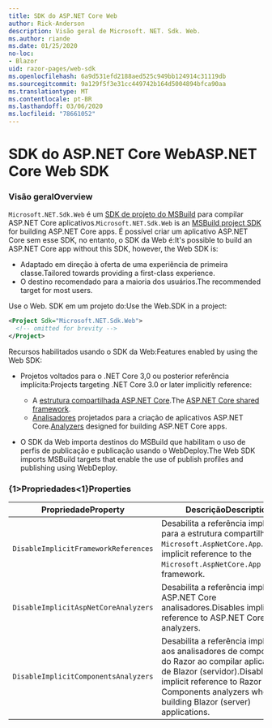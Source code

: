 ```yaml
---
title: SDK do ASP.NET Core Web
author: Rick-Anderson
description: Visão geral de Microsoft. NET. Sdk. Web.
ms.author: riande
ms.date: 01/25/2020
no-loc:
- Blazor
uid: razor-pages/web-sdk
ms.openlocfilehash: 6a9d531efd2188aed525c949bb124914c31119db
ms.sourcegitcommit: 9a129f5f3e31cc449742b164d5004894bfca90aa
ms.translationtype: MT
ms.contentlocale: pt-BR
ms.lasthandoff: 03/06/2020
ms.locfileid: "78661052"
---
```

# <a name="aspnet-core-web-sdk"></a><span data-ttu-id="e92a0-103">SDK do ASP.NET Core Web</span><span class="sxs-lookup"><span data-stu-id="e92a0-103">ASP.NET Core Web SDK</span></span>

### <a name="overview"></a><span data-ttu-id="e92a0-104">Visão geral</span><span class="sxs-lookup"><span data-stu-id="e92a0-104">Overview</span></span>

<span data-ttu-id="e92a0-105">`Microsoft.NET.Sdk.Web` é um [SDK de projeto do MSBuild](https://docs.microsoft.com/visualstudio/msbuild/how-to-use-project-sdk) para compilar ASP.NET Core aplicativos.</span><span class="sxs-lookup"><span data-stu-id="e92a0-105">`Microsoft.NET.Sdk.Web` is an [MSBuild project SDK](https://docs.microsoft.com/visualstudio/msbuild/how-to-use-project-sdk) for building ASP.NET Core apps.</span></span> <span data-ttu-id="e92a0-106">É possível criar um aplicativo ASP.NET Core sem esse SDK, no entanto, o SDK da Web é:</span><span class="sxs-lookup"><span data-stu-id="e92a0-106">It's possible to build an ASP.NET Core app without this SDK, however, the Web SDK is:</span></span>

* <span data-ttu-id="e92a0-107">Adaptado em direção à oferta de uma experiência de primeira classe.</span><span class="sxs-lookup"><span data-stu-id="e92a0-107">Tailored towards providing a first-class experience.</span></span>
* <span data-ttu-id="e92a0-108">O destino recomendado para a maioria dos usuários.</span><span class="sxs-lookup"><span data-stu-id="e92a0-108">The recommended target for most users.</span></span>

<span data-ttu-id="e92a0-109">Use o Web. SDK em um projeto do:</span><span class="sxs-lookup"><span data-stu-id="e92a0-109">Use the Web.SDK in a project:</span></span>

  ```xml
  <Project Sdk="Microsoft.NET.Sdk.Web">
    <!-- omitted for brevity -->
  </Project>
  ```

<span data-ttu-id="e92a0-110">Recursos habilitados usando o SDK da Web:</span><span class="sxs-lookup"><span data-stu-id="e92a0-110">Features enabled by using the Web SDK:</span></span>

* <span data-ttu-id="e92a0-111">Projetos voltados para o .NET Core 3,0 ou posterior referência implícita:</span><span class="sxs-lookup"><span data-stu-id="e92a0-111">Projects targeting .NET Core 3.0 or later implicitly reference:</span></span>

  * <span data-ttu-id="e92a0-112">A [estrutura compartilhada ASP.NET Core](xref:fundamentals/metapackage-app).</span><span class="sxs-lookup"><span data-stu-id="e92a0-112">The [ASP.NET Core shared framework](xref:fundamentals/metapackage-app).</span></span>
  * <span data-ttu-id="e92a0-113">[Analisadores](/visualstudio/extensibility/getting-started-with-roslyn-analyzers) projetados para a criação de aplicativos ASP.NET Core.</span><span class="sxs-lookup"><span data-stu-id="e92a0-113">[Analyzers](/visualstudio/extensibility/getting-started-with-roslyn-analyzers) designed for building ASP.NET Core apps.</span></span>
* <span data-ttu-id="e92a0-114">O SDK da Web importa destinos do MSBuild que habilitam o uso de perfis de publicação e publicação usando o WebDeploy.</span><span class="sxs-lookup"><span data-stu-id="e92a0-114">The Web SDK imports MSBuild targets that enable the use of publish profiles and publishing using WebDeploy.</span></span>

### <a name="properties"></a><span data-ttu-id="e92a0-115">{1&gt;Propriedades&lt;1}</span><span class="sxs-lookup"><span data-stu-id="e92a0-115">Properties</span></span>

| <span data-ttu-id="e92a0-116">Propriedade</span><span class="sxs-lookup"><span data-stu-id="e92a0-116">Property</span></span> | <span data-ttu-id="e92a0-117">Descrição</span><span class="sxs-lookup"><span data-stu-id="e92a0-117">Description</span></span> |
| -------- | ----------- |
| `DisableImplicitFrameworkReferences` | <span data-ttu-id="e92a0-118">Desabilita a referência implícita para a estrutura compartilhada `Microsoft.AspNetCore.App`.</span><span class="sxs-lookup"><span data-stu-id="e92a0-118">Disables implicit reference to the `Microsoft.AspNetCore.App` shared framework.</span></span> |
| `DisableImplicitAspNetCoreAnalyzers` | <span data-ttu-id="e92a0-119">Desabilita a referência implícita a ASP.NET Core analisadores.</span><span class="sxs-lookup"><span data-stu-id="e92a0-119">Disables implicit reference to ASP.NET Core analyzers.</span></span> |
| `DisableImplicitComponentsAnalyzers` | <span data-ttu-id="e92a0-120">Desabilita a referência implícita aos analisadores de componentes do Razor ao compilar aplicativos de Blazor (servidor).</span><span class="sxs-lookup"><span data-stu-id="e92a0-120">Disables implicit reference to Razor Components analyzers when building Blazor (server) applications.</span></span> |
